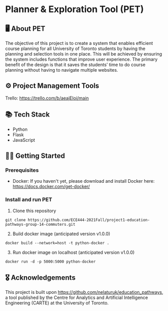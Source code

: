 # Planner & Exploration Tool (PET)

## 🖥 About PET
The objective of this project is to create a system that enables efficient course planning for all University
of Toronto students by having the planning and selection tools in one place. This will be achieved by
ensuring the system includes functions that improve user experience. The primary benefit of the design
is that it saves the students’ time to do course planning without having to navigate multiple websites.

## ⚙ Project Management Tools 
Trello: https://trello.com/b/aeajEIoi/main

## 📚 Tech Stack
- Python
- Flask
- JavaScript

## 🏃‍♂️ Getting Started
### Prerequisites
- Docker: If you haven't yet, please download and install Docker here: https://docs.docker.com/get-docker/

### Install and run PET 
1. Clone this repository
```
git clone https://github.com/ECE444-2021Fall/project1-education-pathways-group-14-commuters.git
```
2. Build docker image (anticipated version v1.0.0)
```docker
docker build --network=host -t python-docker .
```
3. Run docker image on localhost (anticipated version v1.0.0)
```
docker run -d -p 5000:5000 python-docker 
```

## 🎖 Acknowledgements
This project is built upon https://github.com/nelaturuk/education_pathways, a tool published by the Centre for Analytics and Artificial Intelligence Engineering (CARTE) at the University of Toronto. 
